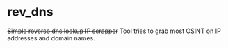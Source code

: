 rev_dns
=======

<s>~~Simple reverse dns lookup~~ IP scrapper</s> Tool tries to grab most OSINT on IP addresses and domain names.
